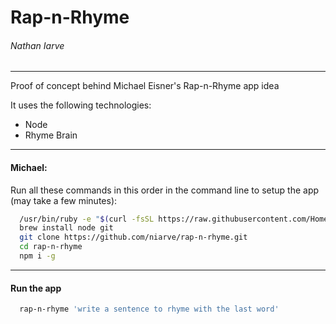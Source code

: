 # Rap-n-Rhyme
###### Nathan Iarve
---
Proof of concept behind Michael Eisner's Rap-n-Rhyme app idea

It uses the following technologies:
* Node
* Rhyme Brain

---
#### Michael:
Run all these commands in this order in the command line to setup the app (may take a few minutes):
```sh
  /usr/bin/ruby -e "$(curl -fsSL https://raw.githubusercontent.com/Homebrew/install/master/install)"
  brew install node git
  git clone https://github.com/niarve/rap-n-rhyme.git
  cd rap-n-rhyme
  npm i -g
```

---
#### Run the app
```sh
  rap-n-rhyme 'write a sentence to rhyme with the last word'
```
